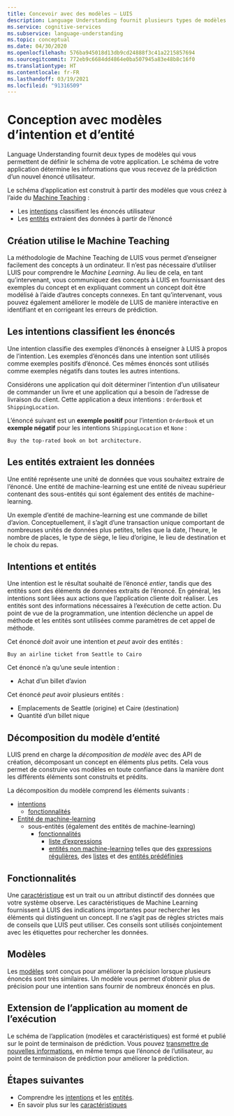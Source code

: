 ```yaml
---
title: Concevoir avec des modèles – LUIS
description: Language Understanding fournit plusieurs types de modèles. Certains modèles peuvent être utilisés de plusieurs manières.
ms.service: cognitive-services
ms.subservice: language-understanding
ms.topic: conceptual
ms.date: 04/30/2020
ms.openlocfilehash: 576ba945018d13db9cd24888f3c41a2215857694
ms.sourcegitcommit: 772eb9c6684dd4864e0ba507945a83e48b8c16f0
ms.translationtype: HT
ms.contentlocale: fr-FR
ms.lasthandoff: 03/19/2021
ms.locfileid: "91316509"
---
```

# <a name="design-with-intent-and-entity-models"></a>Conception avec modèles d’intention et d’entité

Language Understanding fournit deux types de modèles qui vous permettent de définir le schéma de votre application. Le schéma de votre application détermine les informations que vous recevez de la prédiction d’un nouvel énoncé utilisateur.

Le schéma d’application est construit à partir des modèles que vous créez à l’aide du [Machine Teaching](#authoring-uses-machine-teaching) :
* Les [intentions](#intents-classify-utterances) classifient les énoncés utilisateur
* Les [entités](#entities-extract-data) extraient des données à partir de l’énoncé

## <a name="authoring-uses-machine-teaching"></a>Création utilise le Machine Teaching

La méthodologie de Machine Teaching de LUIS vous permet d’enseigner facilement des concepts à un ordinateur. Il n’est pas nécessaire d’utiliser LUIS pour comprendre le _Machine Learning_. Au lieu de cela, en tant qu’intervenant, vous communiquez des concepts à LUIS en fournissant des exemples du concept et en expliquant comment un concept doit être modélisé à l’aide d’autres concepts connexes. En tant qu’intervenant, vous pouvez également améliorer le modèle de LUIS de manière interactive en identifiant et en corrigeant les erreurs de prédiction.

<a name="v3-authoring-model-decomposition"></a>

## <a name="intents-classify-utterances"></a>Les intentions classifient les énoncés

Une intention classifie des exemples d’énoncés à enseigner à LUIS à propos de l’intention. Les exemples d’énoncés dans une intention sont utilisés comme exemples positifs d’énoncé. Ces mêmes énoncés sont utilisés comme exemples négatifs dans toutes les autres intentions.

Considérons une application qui doit déterminer l’intention d’un utilisateur de commander un livre et une application qui a besoin de l’adresse de livraison du client. Cette application a deux intentions : `OrderBook` et `ShippingLocation`.

L’énoncé suivant est un **exemple positif** pour l’intention `OrderBook` et un **exemple négatif** pour les intentions `ShippingLocation` et `None` :

`Buy the top-rated book on bot architecture.`

## <a name="entities-extract-data"></a>Les entités extraient les données

Une entité représente une unité de données que vous souhaitez extraire de l’énoncé. Une entité de machine-learning est une entité de niveau supérieur contenant des sous-entités qui sont également des entités de machine-learning.

Un exemple d’entité de machine-learning est une commande de billet d’avion. Conceptuellement, il s’agit d’une transaction unique comportant de nombreuses unités de données plus petites, telles que la date, l’heure, le nombre de places, le type de siège, le lieu d’origine, le lieu de destination et le choix du repas.

## <a name="intents-versus-entities"></a>Intentions et entités

Une intention est le résultat souhaité de l’énoncé _entier_, tandis que des entités sont des éléments de données extraits de l’énoncé. En général, les intentions sont liées aux actions que l’application cliente doit réaliser. Les entités sont des informations nécessaires à l’exécution de cette action. Du point de vue de la programmation, une intention déclenche un appel de méthode et les entités sont utilisées comme paramètres de cet appel de méthode.

Cet énoncé _doit_ avoir une intention et _peut_ avoir des entités :

`Buy an airline ticket from Seattle to Cairo`

Cet énoncé n’a qu’une seule intention :

* Achat d’un billet d’avion

Cet énoncé _peut_ avoir plusieurs entités :

* Emplacements de Seattle (origine) et Caire (destination)
* Quantité d’un billet nique

## <a name="entity-model-decomposition"></a>Décomposition du modèle d’entité

LUIS prend en charge la _décomposition de modèle_ avec des API de création, décomposant un concept en éléments plus petits. Cela vous permet de construire vos modèles en toute confiance dans la manière dont les différents éléments sont construits et prédits.

La décomposition du modèle comprend les éléments suivants :

* [intentions](#intents-classify-utterances)
    * [fonctionnalités](#features)
* [Entité de machine-learning](reference-entity-machine-learned-entity.md)
    * sous-entités (également des entités de machine-learning)
        * [fonctionnalités](#features)
            * [liste d’expressions](luis-concept-feature.md)
            * [entités non machine-learning](luis-concept-feature.md) telles que des [expressions régulières](reference-entity-regular-expression.md), des [listes](reference-entity-list.md) et des [entités prédéfinies](luis-reference-prebuilt-entities.md)

<a name="entities-extract-data"></a>
<a name="machine-learned-entities"></a>

## <a name="features"></a>Fonctionnalités

Une [caractéristique](luis-concept-feature.md) est un trait ou un attribut distinctif des données que votre système observe. Les caractéristiques de Machine Learning fournissent à LUIS des indications importantes pour rechercher les éléments qui distinguent un concept. Il ne s’agit pas de règles strictes mais de conseils que LUIS peut utiliser. Ces conseils sont utilisés conjointement avec les étiquettes pour rechercher les données.

## <a name="patterns"></a>Modèles

Les [modèles](luis-concept-patterns.md) sont conçus pour améliorer la précision lorsque plusieurs énoncés sont très similaires. Un modèle vous permet d’obtenir plus de précision pour une intention sans fournir de nombreux énoncés en plus.

## <a name="extending-the-app-at-runtime"></a>Extension de l’application au moment de l’exécution

Le schéma de l’application (modèles et caractéristiques) est formé et publié sur le point de terminaison de prédiction. Vous pouvez [transmettre de nouvelles informations](schema-change-prediction-runtime.md), en même temps que l’énoncé de l’utilisateur, au point de terminaison de prédiction pour améliorer la prédiction.

## <a name="next-steps"></a>Étapes suivantes

* Comprendre les [intentions](luis-concept-intent.md) et les [entités](luis-concept-entity-types.md).
* En savoir plus sur les [caractéristiques](luis-concept-feature.md)